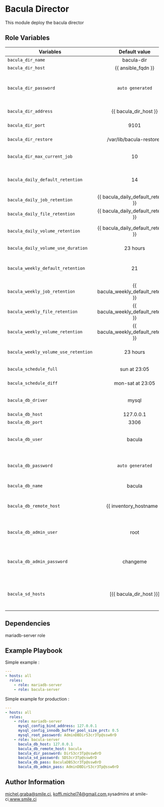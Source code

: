 Bacula Director
=========

This module deploy the bacula director


Role Variables
--------------

| Variables                              |   Default value          |   Descriptions                       |
| -------------------------------------- |:------------------------:| ------------------------------------:|
| `bacula_dir_name`                      | bacula-dir               | Director name                        |
| `bacula_dir_host`                      | {{ ansible_fqdn }}       | Director host                        |
| `bacula_dir_password`                  | `auto generated`         | Password used by console tools to connect to director |
| `bacula_dir_address`                   | {{ bacula_dir_host }}    | Director IP address                  |
| `bacula_dir_port`                      | 9101                     | Port of the director                 |
| `bacula_dir_restore`                   | /var/lib/bacula-restores | Restore directory                    |
| `bacula_dir_max_current_job`           | 10                       | Maximum job running simultaneously   |
| `bacula_daily_default_retention`       | 14                       | Default day retention for job, file and volume |
| `bacula_daily_job_retention`           | {{ bacula_daily_default_retention }} | Daily Pool File retention   |
| `bacula_daily_file_retention`          | {{ bacula_daily_default_retention }} | Daily Pool Job retention    |
| `bacula_daily_volume_retention`        | {{ bacula_daily_default_retention }} | Daily Pool Volume retention |
| `bacula_daily_volume_use_duration`     | 23 hours                 | Daily Volume usage duration          |
| `bacula_weekly_default_retention`      | 21                       | Default week retention for job, file and volume |
| `bacula_weekly_job_retention`          | {{ bacula_weekly_default_retention }} | Weekly Pool Job retention    |
| `bacula_weekly_file_retention`         | {{ bacula_weekly_default_retention }} | Weekly Pool File retention   |
| `bacula_weekly_volume_retention`       | {{ bacula_weekly_default_retention }} | Weekly Pool Volume retention |
| `bacula_weekly_volume_use_retention`   | 23 hours                 | Weekly Volume use duration           |
| `bacula_schedule_full`                 | sun at 23:05             | Full backup date                     |
| `bacula_schedule_diff`                 | mon-sat at 23:05         | Differential backup date             |
| `bacula_db_driver`                     | mysql                    | DB driver (only mysql is supported)  |
| `bacula_db_host`                       | 127.0.0.1                | Database host                        |
| `bacula_db_port`                       | 3306                     | Database port                        |
| `bacula_db_user`                       | bacula                   | Username used by bacula to log on DB |
| `bacula_db_password`                   | `auto generated`         | Password used by bacula to log on DB |
| `bacula_db_name`                       | bacula                   | Database name                        |
| `bacula_db_remote_host`                | {{ inventory_hostname }} | Database remote host used to init bacula DB    |
| `bacula_db_admin_user`                 | root                     | Database admin user used to init bacula DB     |
| `bacula_db_admin_password`             | changeme                 | Database admin password used to init bacula DB |
| `bacula_sd_hosts`                      | [{{ bacula_dir_host }}]  | Database admin password used to init bacula DB |

Dependencies
------------

mariadb-server role

Example Playbook
----------------

Simple example :

```yaml
---
- hosts: all
  roles:
    - role: mariadb-server
    - role: bacula-server
```

Simple example for production :

```yaml
---
- hosts: all
  roles:
    - role: mariadb-server
      mysql_config_bind_address: 127.0.0.1
      mysql_config_innodb_buffer_pool_size_prct: 0.5
      mysql_root_password: AdminDBDirS3cr3Tp@ssw0rD
    - role: bacula-server
      bacula_db_host: 127.0.0.1
      bacula_db_remote_host: bacula
      bacula_dir_password: DirS3cr3Tp@ssw0rD
      bacula_sd_password: SDS3cr3Tp@ssw0rD
      bacula_db_pass: BaculaDBS3cr3Tp@ssw0rD
      bacula_db_admin_pass: AdminDBDirS3cr3Tp@ssw0rD
```

Author Information
------------------
 michel.graba@smile.ci, koffi.michel74@gmail.com,sysadmins at smile-ci,www.smile.ci
